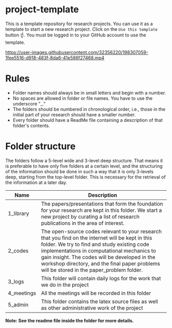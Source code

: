 # project-template
This is a template repository for research projects. You can use it as a template to start a new research project. Click on the `Use this template` button ☝️. You must be logged in to your GitHub account to use the template.

https://user-images.githubusercontent.com/32356220/198307059-1fee5516-d918-483f-8da6-41e586f27468.mp4

# Rules
- Folder names should always be in small letters and begin with a number.
- No spaces are allowed in folder or file names. You have to use the underscore "_."
- The folders should be numbered in chronological order, i.e., those in the initial part of your research should have a smaller number.
- Every folder should have a ReadMe file containing a description of that folder's contents.

# Folder structure

The folders follow a 5-level wide and 3-level deep structure. That means it is preferable to have only five folders at a certain level, and the structuring of the information should be done in such a way that it is only 3-levels deep, starting from the top-level folder. This is necessary for the retrieval of the information at a later day.

| Name | Description |
| ---- | ---- |
| 1_library | The papers/presentations that form the foundation for your research are kept in this folder.  We start a new project by curating a list of research publications in the area of interest. |
| 2_codes | The open-source codes relevant to your research that you find on the internet will be kept in this folder. We try to find and study existing code implementations in computational mechanics to gain insight. The codes will be developed in the workshop directory, and the final paper problems will be stored in the paper_problem folder. |
| 3_logs | This folder will contain daily logs for the work that we do in the project |
| 4_meetings | All the meetings will be recorded in this folder |
| 5_admin | This folder contains the latex source files as well as other administrative work of the project |

**Note: See the readme file inside the folder for more details.**

